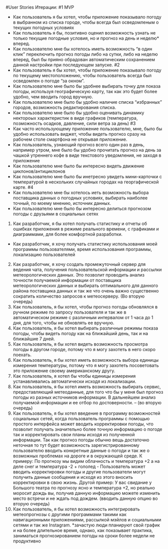 #User Stories
Итерации:
#1 MVP
- Как пользователь я бы хотел, чтобы приложение показывало погоду в выбранном из списка городе, чтобы всегда был осведомленым о текущих погодных условиях
- Как пользователь я бы, позитивно оценил возможность узнать не только текущие погодные условия, но и прогноз на день и неделю* вперед.
- Как пользователю мне бы хотелось иметь возможность “в один клик” переключить прогноз погоды либо на сутки, либо на неделю вперед, был бы прияно обрадован автоматическим сохранением данной настройки при последующем запуске.
#2
- Как пользователь я бы хотел, чтобы приложение показывало погоду по текущему местоположению, чтобы пользователь всегда был осведомлен о погоде “за окном”. 
- Как пользователю мне было бы удобнее выбирать точку для показа погоды, используя географическую карту, так как это будет более удобно, чем вводить город вручную.
- Как пользователю мне было бы удобно наличие списка “избранных” городов, возможность редактирования списка.
- Как пользователю мне было бы удобно оценивать динамику нектороых характеристик в виде графиков (температура, позможность осадков, давление, сили ветра за день)
#3
- Как часто использующему приложение пользователю, мне, было бы удобно использовать виджет, чтобы видеть прогноз сразу на рабочем столе смартфона не открывая приложение.
- Как пользователь, узнающий прогноз всего один раз в день, например утром, мне было бы удобно прочитать прогноз на день за чашкой утреннего кофе в виде текстового уведомления, не заходя в приложение
- Как пользователю мне было бы интересно видеть движение циклонов/антициклонов
- Как пользователю мне было бы инетресно увидеть мини-карточки с температурой в нескольких случайных городах на георгафической карте.
#4
- Как пользователю мне бы хотелось иеть возможность выбора поставщика данных о погодных условиях, выбирать наиболее точный, по моему мнению, источник данных.
- Как пользователю мне было бы интересно делиться прогнозом погоды с друзьями в социальных сетях

1.	Как разработчик, я бы хотел получать статистику и отчеты об ошибках приложения в режиме реального времени, с графиками и диаграммами, для более комфортной разработки.
*	Как разработчик, я хочу получать статистику использования моей программы пользователями, время использования программы, локализацию пользователей
2.	Как разработчик, я хочу создать промежуточный сервер для ведения чата, получения пользовательской информации и рассылки метеорологических данных. Это позволит проводить анализ точности получаемой информации от поставщика метеорологических данных и выбирать оптимального для данного района поставщика данных и так же что очень важно существенно сократить количество запросов к метеосерверу. (Во вторую очередь)
3.	Как пользователь, я бы хотел, чтобы прогноз погоды обновлялся в ручном режиме по запросу пользователя и так же в автоматическом режиме с различным интервалом от 1 часа до 1 дня, для того, чтобы не обновлять ее вручную.
4.	Как пользователь, я бы хотел выбирать различные режимы показа погоды, чтобы видеть погоду как на ближайший день, так и на ближайшие 7 дней.
5.	Как пользователь, я бы хотел видеть возможность просмотра погоды в другом городе, потому что я могу захотеть в него скоро поехать.
6.	Как пользователь, я бы хотел иметь возможность выбора единицы измерения температуры, потому что я могу захотеть посоветовать это приложение своему американскому другу.
7.	Как пользователь, я хотел бы чтобы единицы измерения устанавливались автоматически исходя из локализации.
8.	Как пользователь, я бы хотел иметь возможность выбирать сервис, предоставляющий метеоданные, для того что бы у меня был прогноз погоды из разных источников информации. В дальнейшем анализ получаемой информации и ее отбор по достоверности. – (во вторую очередь)
9.	Как пользователь, я бы хотел введение в программу возможностей социальных сетей, когда пользователь программы с помощью простого интерфейса может вводить корректировки погоды, что позволит получать значительно более точную информацию о погоде так и корректировать свои планы исходя из полученной информации. Так как прогноз погоды обычно вещь достаточно неточная то тут будет возможность зарегистрированному пользователю вводить конкретные данные о погоди и так же о возможных проблемах на дороге и в окружающей среде. К примеру: По прогнозу мы видим облачность и температура +2 а на деле снег и температура -2 + гололед - Пользователь может вводить корректировки погоды и другие пользователи могут получить данные сообщения и исходя из этого вносить корректировки в свою жизнь. Другой пример: У вас свидание у Большого театра по прогнозу ясно и температура +2, но реально моросит дождь вы, получив данную информацию можете изменить место встречи и не ждать под дождем. (вводить данную опцию во вторую очередь)
10.	Как пользователь, я бы хотел возможность интегрировать метеопрогнозы с другими программами такими как навигационными приложениями, рассылкой мэйлов и социальными сетями и так же Instagram.
*зачастую люди планируют свой график и на более длительное время, однако, как показывает практика, заниматься прогнозированием погоды на сроки более недели не продуктивно